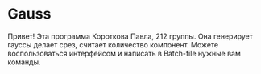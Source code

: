 # Gauss
Привет! Эта программа Короткова Павла, 212 группы. Она генерирует гауссы делает срез, считает количество компонент.  Можете воспользоваться интерфейсом и написать в Batch-file нужные вам команды.
